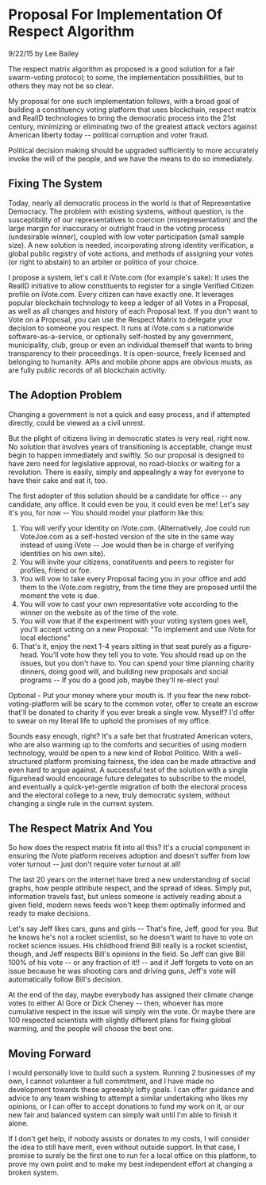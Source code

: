 Proposal For Implementation Of Respect Algorithm
================================================

9/22/15 by Lee Bailey

The respect matrix algorithm as proposed is a good solution for a fair swarm-voting protocol; to some, the implementation possibilities, but to others they may not be so clear.

My proposal for one such implementation follows, with a broad goal of building a constituency voting platform that uses blockchain, respect matrix and RealID technologies to bring the democratic process into the 21st century, minimizing or eliminating two of the greatest attack vectors against American liberty today -- political corruption and voter fraud.

Political decision making should be upgraded sufficiently to more accurately invoke the will of the people, and we have the means to do so immediately.

Fixing The System
-----------------

Today, nearly all democratic process in the world is that of Representative Democracy. The problem with existing systems, without question, is the susceptibility of our representatives to coercion (misrepresentation) and the large margin for inaccuracy or outright fraud in the voting process (undesirable winner), coupled with low voter participation (small sample size). A new solution is needed, incorporating strong identity verification, a global public registry of vote actions, and methods of assigning your votes (or right to abstain) to an arbiter or politico of your choice.

I propose a system, let's call it iVote.com (for example's sake):
It uses the RealID initiative to allow constituents to register for a single Verified Citizen profile on iVote.com. Every citizen can have exactly one.
It leverages popular blockchain technology to keep a ledger of all Votes in a Proposal, as well as all changes and history of each Proposal text.
If you don't want to Vote on a Proposal, you can use the Respect Matrix to delegate your decision to someone you respect.
It runs at iVote.com s a nationwide software-as-a-service, or optionally self-hosted by any government, municipality, club, group or even an individual themself that wants to bring transparency to their proceedings.
It is open-source, freely licensed and belonging to humanity. APIs and mobile phone apps are obvious musts, as are fully public records of all blockchain activity.

The Adoption Problem
--------------------

Changing a government is not a quick and easy process, and if attempted directly, could be viewed as a civil unrest.

But the plight of citizens living in democratic states is very real, right now. No solution that involves years of transitioning is acceptable, change must begin to happen immediately and swiftly. So our proposal is designed to have zero need for legislative approval, no road-blocks or waiting for a revolution. There is easily, simply and appealingly a way for everyone to have their cake and eat it, too.

The first adopter of this solution should be a candidate for office -- any candidate, any office. It could even be you, it could even be me! Let's say it's you, for now -- You should model your platform like this:

 1. You will verify your identity on iVote.com. (Alternatively, Joe
    could run VoteJoe.com as a self-hosted version of the site in the
    same way instead of using iVote -- Joe would then be in charge of
    verifying identities on his own site).
 2. You will invite your citizens, constituents and peers to register
    for profiles, friend or foe.
 3. You will vow to take every Proposal facing you in your office and
    add them to the iVote.com registry, from the time they are proposed
    until the moment the vote is due.
 4. You will vow to cast your own representative vote according to the
    winner on the website as of the time of the vote.
 5. You will vow that if the experiment with your voting system goes
    well, you'll accept voting on a new Proposal: "To implement and use
    iVote for local elections"
 6. That's it, enjoy the next 1-4 years sitting in that seat purely as a
    figure-head. You'll vote how they tell you to vote. You should read
    up on the issues, but you don't have to. You can spend your time
    planning charity dinners, doing good will, and building new
    proposals and social programs -- If you do a good job, maybe they'll
    re-elect you!

Optional - Put your money where your mouth is. If you fear the new robot-voting-platform will be scary to the common voter, offer to create an escrow that'll be donated to charity if you ever break a single vow. Myself? I'd offer to swear on my literal life to uphold the promises of my office.

Sounds easy enough, right? It's a safe bet that frustrated American voters, who are also warming up to the comforts and securities of using modern technology, would be open to a new kind of Robot Politico. With a well-structured platform promising fairness, the idea can be made attractive and even hard to argue against. A successful test of the solution with a single figurehead would encourage future delegates to subscribe to the model, and eventually a quick-yet-gentle migration of both the electoral process and the electoral college to a new, truly democratic system, without changing a single rule in the current system.

The Respect Matrix And You
--------------------------

So how does the respect matrix fit into all this? It's a crucial component in ensuring the iVote platform receives adoption and doesn't suffer from low voter turnout -- just don't require voter turnout at all!

The last 20 years on the internet have bred a new understanding of social graphs, how people attribute respect, and the spread of ideas. Simply put, information travels fast, but unless someone is actively reading about a given field, modern news feeds won't keep them optimally informed and ready to make decisions.

Let's say Jeff likes cars, guns and girls -- That's fine, Jeff, good for you. But he knows he's not a rocket scientist, so he doesn't want to have to vote on rocket science issues. His childhood friend Bill really is a rocket scientist, though, and Jeff respects Bill's opinions in the field. So Jeff can give Bill 100% of his vote -- or any fraction of it!! -- and if Jeff forgets to vote on an issue because he was shooting cars and driving guns, Jeff's vote will automatically follow Bill's decision.

At the end of the day, maybe everybody has assigned their climate change votes to either Al Gore or Dick Cheney -- then, whoever has more cumulative respect in the issue will simply win the vote. Or maybe there are 100 respected scientists with slightly different plans for fixing global warming, and the people will choose the best one.

Moving Forward
--------------
I would personally love to build such a system. Running 2 businesses of my own, I cannot volunteer a full commitment, and I have made no development towards these agreeably lofty goals. I can offer guidance and advice to any team wishing to attempt a similar undertaking who likes my opinions, or I can offer to accept donations to fund my work on it, or our new fair and balanced system can simply wait until I'm able to finish it alone.

If I don't get help, if nobody assists or donates to my costs, I will consider the idea to still have merit, even without outside support. In that case, I promise to surely be the first one to run for a local office on this platform, to prove my own point and to make my best independent effort at changing a broken system.
